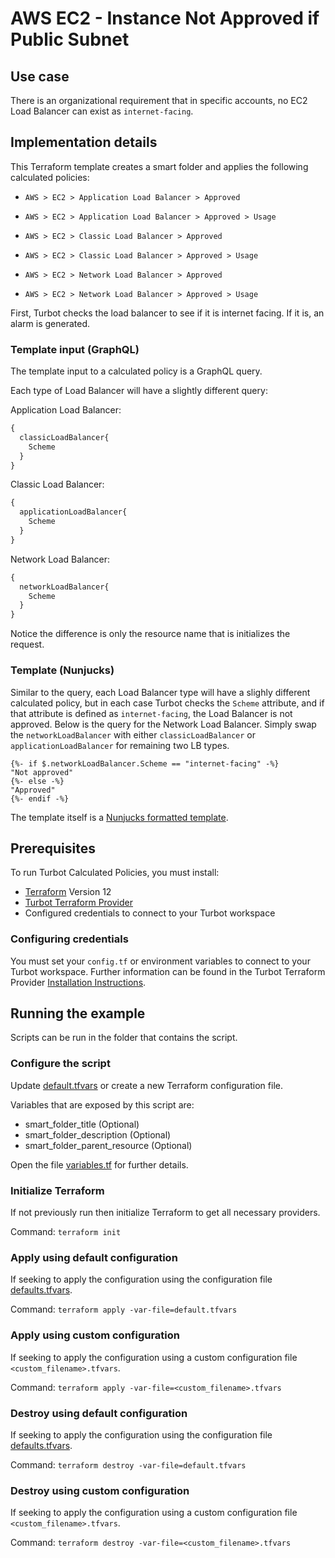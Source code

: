 # AWS EC2 - Instance Not Approved if Public Subnet

## Use case

There is an organizational requirement that in specific accounts, no EC2 Load Balancer can exist as `internet-facing`. 

## Implementation details

This Terraform template creates a smart folder and applies the following calculated policies:

- `AWS > EC2 > Application Load Balancer > Approved`
- `AWS > EC2 > Application Load Balancer > Approved > Usage`

- `AWS > EC2 > Classic Load Balancer > Approved`
- `AWS > EC2 > Classic Load Balancer > Approved > Usage`

- `AWS > EC2 > Network Load Balancer > Approved`
- `AWS > EC2 > Network Load Balancer > Approved > Usage`

First, Turbot checks the load balancer to see if it is internet facing. If it is, an alarm is generated.

### Template input (GraphQL)

The template input to a calculated policy is a GraphQL query.

Each type of Load Balancer will have a slightly different query:

Application Load Balancer:
```graphql
{
  classicLoadBalancer{
    Scheme
  }
}
```

Classic Load Balancer:
```graphql
{
  applicationLoadBalancer{
    Scheme
  }
}
```

Network Load Balancer:
```graphql
{
  networkLoadBalancer{
    Scheme
  }
}
```

Notice the difference is only the resource name that is initializes the request.

### Template (Nunjucks)

Similar to the query, each Load Balancer type will have a slighly different calculated policy, but in each case Turbot checks the `Scheme` attribute, and if that attribute is defined as `internet-facing`, the Load Balancer is not approved.
Below is the query for the Network Load Balancer. Simply swap the `networkLoadBalancer` with either `classicLoadBalancer` or `applicationLoadBalancer` for remaining two LB types.

```nunjucks
{%- if $.networkLoadBalancer.Scheme == "internet-facing" -%}
"Not approved"
{%- else -%}
"Approved"
{%- endif -%}
```

The template itself is a [Nunjucks formatted template](https://mozilla.github.io/nunjucks/templating.html).

## Prerequisites

To run Turbot Calculated Policies, you must install:

- [Terraform](https://www.terraform.io) Version 12
- [Turbot Terraform Provider](https://turbot.com/v5/docs/reference/terraform/provider)
- Configured credentials to connect to your Turbot workspace

### Configuring credentials

You must set your `config.tf` or environment variables to connect to your Turbot workspace.
Further information can be found in the Turbot Terraform Provider [Installation Instructions](https://turbot.com/v5/docs/reference/terraform/provider).

## Running the example

Scripts can be run in the folder that contains the script.

### Configure the script

Update [default.tfvars](default.tfvars) or create a new Terraform configuration file.

Variables that are exposed by this script are:

- smart_folder_title (Optional)
- smart_folder_description (Optional)
- smart_folder_parent_resource (Optional)

Open the file [variables.tf](variables.tf) for further details.

### Initialize Terraform

If not previously run then initialize Terraform to get all necessary providers.

Command: `terraform init`

### Apply using default configuration

If seeking to apply the configuration using the configuration file [defaults.tfvars](defaults.tfvars).

Command: `terraform apply -var-file=default.tfvars`

### Apply using custom configuration

If seeking to apply the configuration using a custom configuration file `<custom_filename>.tfvars`.

Command: `terraform apply -var-file=<custom_filename>.tfvars`

### Destroy using default configuration

If seeking to apply the configuration using the configuration file [defaults.tfvars](defaults.tfvars).

Command: `terraform destroy -var-file=default.tfvars`

### Destroy using custom configuration

If seeking to apply the configuration using a custom configuration file `<custom_filename>.tfvars`.

Command: `terraform destroy -var-file=<custom_filename>.tfvars`
